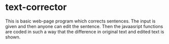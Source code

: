 # text-corrector
This is basic web-page program which corrects sentences. The input is given and then anyone can edit the sentence. Then the javaasript functions are coded in such a way that the difference in original text and edited text is shown.
